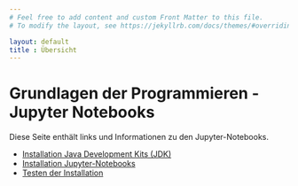 ```yaml
---
# Feel free to add content and custom Front Matter to this file.
# To modify the layout, see https://jekyllrb.com/docs/themes/#overriding-theme-defaults

layout: default
title : Übersicht
---
```

 
# Grundlagen der Programmieren - Jupyter Notebooks

Diese Seite enthält links und Informationen zu den Jupyter-Notebooks. 
* [Installation Java Development Kits (JDK)](installation-jdk)
* [Installation Jupyter-Notebooks](installation-jupyter)
* [Testen der Installation](installation-test)
